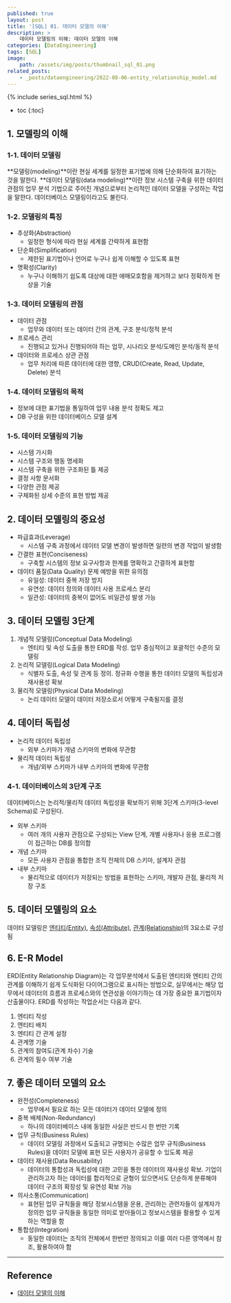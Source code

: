 ```yaml
---
published: true
layout: post
title: '[SQL] 01. 데이터 모델의 이해'
description: >
    데이터 모델링의 이해: 데이터 모델의 이해
categories: [DataEngineering]
tags: [SQL]
image:
    path: /assets/img/posts/thumbnail_sql_01.png
related_posts:
    - _posts/dataengineering/2022-08-06-entity_relationship_model.md
---
```

{% include series_sql.html %}
* toc
{:toc}

## 1. 모델링의 이해

### 1-1. 데이터 모델링

**모델링(modeling)**이란 현실 세계를 일정한 표기법에 의해 단순화하여 표기하는 것을 말한다. **데이터 모델링(data modeling)**이란 정보 시스템 구축을 위한 데이터 관점의 업무 분석 기법으로 주어진 개념으로부터 논리적인 데이터 모델을 구성하는 작업을 말한다. 데이터베이스 모델링이라고도 불린다.  

### 1-2. 모델링의 특징

- 추상화(Abstraction)
    - 일정한 형식에 따라 현실 세계를 간략하게 표현함
- 단순화(Simplification)
    - 제한된 표기법이나 언어로 누구나 쉽게 이해할 수 있도록 표현
- 명확성(Clarity)
    - 누구나 이해하기 쉽도록 대상에 대한 애매모호함을 제거하고 보다 정확하게 현상을 기술

### 1-3. 데이터 모델링의 관점

- 데이터 관점
    - 업무와 데이터 또는 데이터 간의 관계, 구조 분석/정적 분석
- 프로세스 관리
    - 진행되고 있거나 진행되어야 하는 업무, 시나리오 분석/도메인 분석/동적 분석
- 데이터와 프로세스 상관 관점
    - 업무 처리에 따른 데이터에 대한 영향, CRUD(Create, Read, Update, Delete) 분석

### 1-4. 데이터 모델링의 목적

- 정보에 대한 표기법을 통일하여 업무 내용 분석 정확도 제고
- DB 구성을 위한 데이터베이스 모델 설계

### 1-5. 데이터 모델링의 기능

- 시스템 가시화
- 시스템 구조와 행동 명세화
- 시스템 구축을 위한 구조화된 틀 제공
- 결정 사항 문서화
- 다양한 관점 제공
- 구체화된 상세 수준의 표현 방법 제공

## 2. 데이터 모델링의 중요성

- 파급효과(Leverage)
    - 시스템 구축 과정에서 데이터 모델 변경이 발생하면 일련의 변경 작업이 발생함
- 간결한 표현(Conciseness)
    - 구축할 시스템의 정보 요구사항과 한계를 명확하고 간결하게 표현함
- 데이터 품질(Data Quality) 문제 예방을 위한 유의점
    - 유일성: 데이터 중복 저장 방지
    - 유연성: 데이터 정의와 데이터 사용 프로세스 분리
    - 일관성: 데이터의 중복이 없어도 비일관성 발생 가능

## 3. 데이터 모델링 3단계

1. 개념적 모델링(Conceptual Data Modeling)
    - 엔티티 및 속성 도출을 통한 ERD를 작성. 업무 중심적이고 포괄적인 수준의 모델링
1. 논리적 모델링(Logical Data Modeling)
    - 식별자 도출, 속성 및 관계 등 정의. 정규화 수행을 통한 데이터 모델의 독립성과 재사용성 확보
1. 물리적 모델링(Physical Data Modeling)
    - 논리 데이터 모델이 데이터 저장소로서 어떻게 구축될지를 결정

## 4. 데이터 독립성

- 논리적 데이터 독립성
    - 외부 스키마가 개념 스키마의 변화에 무관함
- 물리적 데이터 독립성
    - 개념/외부 스키마가 내부 스키마의 변화에 무관함

### 4-1. 데이터베이스의 3단계 구조

데이터베이스는 논리적/물리적 데이터 독립성을 확보하기 위해 3단계 스키마(3-level Schema)로 구성된다.  

- 외부 스키마
    - 여러 개의 사용자 관점으로 구성되는 View 단계, 개별 사용자나 응용 프로그램이 접근하는 DB를 정의함
- 개념 스키마
    - 모든 사용자 관점을 통합한 조직 전체의 DB 스키마, 설계자 관점
- 내부 스키마
    - 물리적으로 데이터가 저장되는 방법을 표현하는 스키마, 개발자 관점, 물리적 저장 구조

## 5. 데이터 모델링의 요소

데이터 모델링은 [엔티티(Entity)](/dataengineering/entity_relationship_model/#1-엔티티), [속성(Attribute)](/dataengineering/entity_relationship_model/#2-속성), [관계(Relationship)](/dataengineering/entity_relationship_model/#3-관계)의 3요소로 구성됨  

## 6. E-R Model

ERD(Entity Relationship Diagram)는 각 업무분석에서 도출된 엔티티와 엔티티 간의 관계를 이해하기 쉽게 도식화된 다이어그램으로 표시하는 방법으로, 실무에서는 해당 업무에서 데이터의 흐름과 프로세스와의 연관성을 이야기하는 데 가장 중요한 표기법이자 산출물이다. ERD를 작성하는 작업순서는 다음과 같다.  

1. 엔티티 작성
1. 엔티티 배치
1. 엔티티 간 관계 설정
1. 관계명 기술
1. 관계의 참여도(관계 차수) 기술
1. 관계의 필수 여부 기술

## 7. 좋은 데이터 모델의 요소

- 완전성(Completeness)
    - 업무에서 필요로 하는 모든 데이터가 데이터 모델에 정의
- 중복 배제(Non-Redundancy)
    - 하나의 데이터베이스 내에 동일한 사실은 반드시 한 번만 기록
- 업무 규칙(Business Rules)
    - 데이터 모델링 과정에서 도출되고 규명되는 수많은 업무 규칙(Business Rules)을 데이터 모델에 표현 모든 사용자가 공유할 수 있도록 제공
- 데이터 재사용(Data Reusability)
    - 데이터의 통합성과 독립성에 대한 고민을 통한 데이터의 재사용성 확보. 기업이 관리하고자 하는 데이터를 합리적으로 균형이 있으면서도 단순하게 분류해야 데이터 구조의 확장성 및 유연성 확보 가능
- 의사소통(Communication)
    - 표현된 업무 규칙들을 해당 정보시스템을 운용, 관리하는 관련자들이 설계자가 정의한 업무 규칙들을 동일한 의미로 받아들이고 정보시스템을 활용할 수 있게 하는 역할을 함
- 통합성(Integration)
    - 동일한 데이터는 조직의 전체에서 한번만 정의되고 이를 여러 다른 영역에서 참조, 활용하여야 함

---
## Reference
- [데이터 모델의 이해](https://dataonair.or.kr/db-tech-reference/d-guide/sql/?pageid=5&mod=document&uid=330)